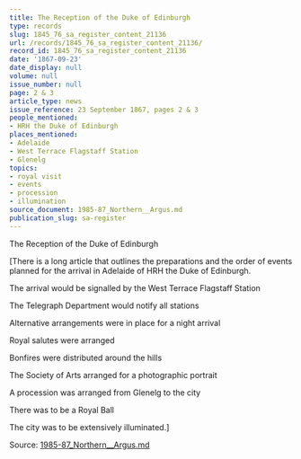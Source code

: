 ```yaml
---
title: The Reception of the Duke of Edinburgh
type: records
slug: 1845_76_sa_register_content_21136
url: /records/1845_76_sa_register_content_21136/
record_id: 1845_76_sa_register_content_21136
date: '1867-09-23'
date_display: null
volume: null
issue_number: null
page: 2 & 3
article_type: news
issue_reference: 23 September 1867, pages 2 & 3
people_mentioned:
- HRH the Duke of Edinburgh
places_mentioned:
- Adelaide
- West Terrace Flagstaff Station
- Glenelg
topics:
- royal visit
- events
- procession
- illumination
source_document: 1985-87_Northern__Argus.md
publication_slug: sa-register
---
```


The Reception of the Duke of Edinburgh

[There is a long article that outlines the preparations and the order of events planned for the arrival in Adelaide of HRH the Duke of Edinburgh.

The arrival would be signalled by the West Terrace Flagstaff Station

The Telegraph Department would notify all stations

Alternative arrangements were in place for a night arrival

Royal salutes were arranged

Bonfires were distributed around the hills

The Society of Arts arranged for a photographic portrait

A procession was arranged from Glenelg to the city

There was to be a Royal Ball

The city was to be extensively illuminated.]

Source: [1985-87_Northern__Argus.md](/downloads/markdown/1985-87_Northern__Argus.md)
